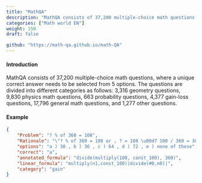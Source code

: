 ```yaml
---
title: "MathQA"
description: "MathQA consists of 37,200 multiple-choice math questions, where a unique correct answer needs to be selected from 5 options. The questions are divided into different categories as follows: 3,316 geometry questions, 9,830 physics math questions, 663 probability questions, 4,377 gain-loss questions, 17,796 general math questions, and 1,277 other questions."
categories: ["Math world EN"]
weight: 150
draft: false

github: "https://math-qa.github.io/math-QA"
---
```


#### Introduction

MathQA consists of 37,200 multiple-choice math questions, where a unique correct answer needs to be selected from 5 options. The questions are divided into different categories as follows: 3,316 geometry questions, 9,830 physics math questions, 663 probability questions, 4,377 gain-loss questions, 17,796 general math questions, and 1,277 other questions.

#### Example

```json
{
    "Problem": "? % of 360 = 108",
    "Rationale": "\"? % of 360 = 108 or , ? = 108 \u00d7 100 / 360 = 30 answer a\"",
    "options": "a ) 30 , b ) 36 , c ) 64 , d ) 72 , e ) none of these",
    "correct": "a",
    "annotated_formula": "divide(multiply(108, const_100), 360)",
    "linear_formula": "multiply(n1,const_100)|divide(#0,n0)|",
    "category": "gain"
}
```